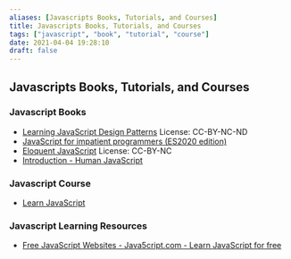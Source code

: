 ```yaml
---
aliases: [Javascripts Books, Tutorials, and Courses]
title: Javascripts Books, Tutorials, and Courses
tags: ["javascript", "book", "tutorial", "course"]
date: 2021-04-04 19:28:10
draft: false
---
```


## Javascripts Books, Tutorials, and Courses

### Javascript Books

* [Learning JavaScript Design Patterns](https://addyosmani.com/resources/essentialjsdesignpatterns/book/?ref=java5cript.com) License: CC-BY-NC-ND
* [JavaScript for impatient programmers (ES2020 edition)](https://exploringjs.com/impatient-js/toc.html)
* [Eloquent JavaScript](https://eloquentjavascript.net/?ref=java5cript.com) License: CC-BY-NC
* [Introduction - Human JavaScript](https://read.humanjavascript.com/?ref=java5cript.com)

### Javascript Course

* [Learn JavaScript](https://learnjavascript.online/)

### Javascript Learning Resources

* [Free JavaScript Websites - Java5cript.com - Learn JavaScript for free](https://www.java5cript.com/websites)
